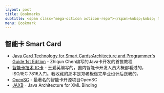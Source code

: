 ```yaml
---
layout: post
title: Bookmarks
subtitle: <span class="mega-octicon octicon-repo"></span>&nbsp;&nbsp; 记录有用的开源项目、工具、图书
menu: Bookmark
---
```


## 智能卡 Smart Card
- [Java Card Technology for Smart Cards:Architecture and Programmer's Guide 1st Edition](https://www.amazon.com/Java-Card¿-Technology-Smart-Cards/dp/0201703297/ref=sr_1_18?keywords=Java+Card&qid=1647077715&sr=8-18) - Zhiqun Chen编写的Java卡开发的首推教程
- [智能卡技术 IC卡](https://item.jd.com/10041857679870.html) - 王爱英编写的，国内智能卡开发人员大概都看过的，ISO/IEC 7816入门。我收藏的那本是郑老板做完毕业设计后送我的。
- [OpenSC](https://github.com/OpenSC/OpenSC/) -  最著名的智能卡开源项目OpenSC
- [JAXB](https://jaxb.java.net/) - Java Architecture for XML Binding
